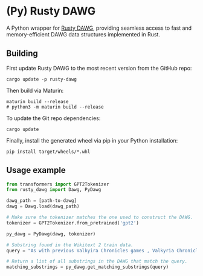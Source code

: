 # (Py) Rusty DAWG

A Python wrapper for [Rusty DAWG](https://github.com/viking-sudo-rm/rusty-dawg), providing seamless access to fast and memory-efficient DAWG data structures implemented in Rust.

## Building

First update Rusty DAWG to the most recent version from the GitHub repo:

```
cargo update -p rusty-dawg
```

Then build via Maturin:

```
maturin build --release
# python3 -m maturin build --release
```

To update the Git repo dependencies:

```
cargo update
```

Finally, install the generated wheel via pip in your Python installation:

```
pip install target/wheels/*.whl
```

## Usage example

```python
from transformers import GPT2Tokenizer
from rusty_dawg import Dawg, PyDawg

dawg_path = [path-to-dawg]
dawg = Dawg.load(dawg_path)

# Make sure the tokenizer matches the one used to construct the DAWG.
tokenizer = GPT2Tokenizer.from_pretrained('gpt2')

py_dawg = PyDawg(dawg, tokenizer)

# Substring found in the Wikitext 2 train data.
query = "As with previous Valkyira Chronicles games , Valkyria Chronicles III"

# Return a list of all substrings in the DAWG that match the query.
matching_substrings = py_dawg.get_matching_substrings(query)
```
